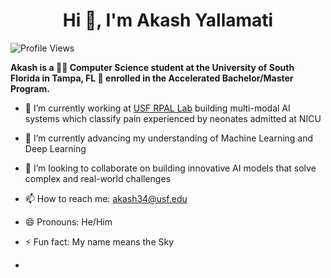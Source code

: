 <h1 align="center"><strong>Hi 👋, I'm Akash Yallamati</strong></h1>


![Profile Views](https://komarev.com/ghpvc/?username=akashyall34)

**Akash is a 👨‍💻 Computer Science student at the University of South Florida in Tampa, FL 🌴 enrolled in the Accelerated Bachelor/Master Program.**

- 🔭 I’m currently working at [USF RPAL Lab](https://rpal.cse.usf.edu/project_neonatal_pain/) building multi-modal AI systems which classify pain experienced by neonates admitted at NICU
- 🌱 I’m currently advancing my understanding of Machine Learning and Deep Learning
- 👯 I’m looking to collaborate on building innovative AI models that solve complex and real-world challenges 
- 📫 How to reach me: akash34@usf.edu
- 😄 Pronouns: He/Him
- ⚡ Fun fact: My name means the Sky

- 
